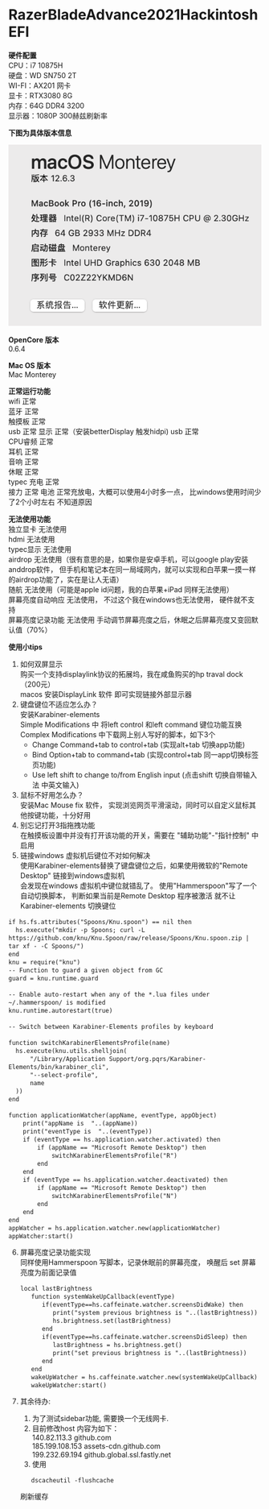 # RazerBladeAdvance2021HackintoshEFI




**硬件配置**  
CPU：i7 10875H  
硬盘：WD SN750 2T  
WI-FI：AX201 网卡  
显卡：RTX3080 8G  
内存：64G DDR4 3200  
显示器：1080P 300赫兹刷新率    

**下图为具体版本信息**   

![](https://raw.githubusercontent.com/lampardzhang/imagesForUpgit/master/2023/03/upgit_20230307_1678183502.png)



**OpenCore 版本**  
0.6.4     


**Mac OS 版本**  
Mac Monterey

**正常运行功能**  
wifi   正常  
蓝牙    正常  
触摸板  正常  
usb    正常
显示    正常（安装betterDisplay 触发hidpi)
usb    正常    
CPU睿频 正常    
耳机    正常    
音响    正常    
休眠    正常      
typec 充电 正常    
接力    正常 
电池    正常充放电，大概可以使用4小时多一点， 比windows使用时间少了2个小时左右
不知道原因

**无法使用功能**  
独立显卡      无法使用    
hdmi        无法使用    
typec显示    无法使用    
airdrop     无法使用（很有意思的是，如果你是安卓手机，可以google play安装anddrop软件， 但手机和笔记本在同一局域网内，就可以实现和白苹果一摸一样的airdrop功能了，实在是让人无语）      
随航         无法使用（可能是apple id问题，我的白苹果+iPad 同样无法使用）   
屏幕亮度自动响应  无法使用， 不过这个我在windows也无法使用， 硬件就不支持    
屏幕亮度记录功能  无法使用   手动调节屏幕亮度之后，休眠之后屏幕亮度又变回默认值（70%）  

**使用小tips** 
1. 如何双屏显示  
购买一个支持displaylink协议的拓展坞，我在咸鱼购买的hp traval dock（200元）  
macos 安装DisplayLink 软件 即可实现链接外部显示器
2. 键盘键位不适应怎么办？   
   安装Karabiner-elements  
   Simple Modifications 中 将left control 和left command 键位功能互换  
   Complex Modifications 中下载网上别人写好的脚本，如下3个  
   - Change Command+tab to control+tab (实现alt+tab 切换app功能)  
   - Bind Option+tab to command+tab (实现control+tab 同一app切换标签页功能)  
   - Use left shift to change to/from English input (点击shift 切换自带输入法 中英文输入)  
3. 鼠标不好用怎么办？  
安装Mac Mouse fix 软件， 实现浏览网页平滑滚动，同时可以自定义鼠标其他按键功能，十分好用  
4. 别忘记打开3指拖拽功能    
在触摸板设置中并没有打开该功能的开关，需要在 "辅助功能"-"指针控制" 中启用  
5. 链接windows 虚拟机后键位不对如何解决  
使用Karabiner-elements替换了键盘键位之后，如果使用微软的"Remote Desktop" 链接到windows虚拟机  
会发现在windows 虚拟机中键位就错乱了。 使用"Hammerspoon"写了一个自动切换脚本， 判断如果当前是Remote Desktop 程序被激活 就不让 Karabiner-elements 切换键位  
```
if hs.fs.attributes("Spoons/Knu.spoon") == nil then
  hs.execute("mkdir -p Spoons; curl -L https://github.com/knu/Knu.Spoon/raw/release/Spoons/Knu.spoon.zip | tar xf - -C Spoons/")
end
knu = require("knu")
-- Function to guard a given object from GC
guard = knu.runtime.guard

-- Enable auto-restart when any of the *.lua files under ~/.hammerspoon/ is modified
knu.runtime.autorestart(true)

-- Switch between Karabiner-Elements profiles by keyboard

function switchKarabinerElementsProfile(name)
  hs.execute(knu.utils.shelljoin(
      "/Library/Application Support/org.pqrs/Karabiner-Elements/bin/karabiner_cli",
      "--select-profile",
      name
  ))
end

function applicationWatcher(appName, eventType, appObject)
    print("appName is  "..(appName))
    print("eventType is  "..(eventType))
    if (eventType == hs.application.watcher.activated) then
        if (appName == "Microsoft Remote Desktop") then
            switchKarabinerElementsProfile("R")
        end
    end
    if (eventType == hs.application.watcher.deactivated) then
        if (appName == "Microsoft Remote Desktop") then
            switchKarabinerElementsProfile("N")
        end
    end
end
appWatcher = hs.application.watcher.new(applicationWatcher)
appWatcher:start()
```
6. 屏幕亮度记录功能实现  
   同样使用Hammerspoon 写脚本，记录休眠前的屏幕亮度， 唤醒后 set 屏幕亮度为前面记录值  
   
   ```
   local lastBrightness  
      function systemWakeUpCallback(eventType)  
         if(eventType==hs.caffeinate.watcher.screensDidWake) then  
            print("system previous brightness is "..(lastBrightness))  
            hs.brightness.set(lastBrightness)  
         end
         if(eventType==hs.caffeinate.watcher.screensDidSleep) then  
            lastBrightness = hs.brightness.get()  
            print("set previous brightness is "..(lastBrightness))  
         end  
      end  
      wakeUpWatcher = hs.caffeinate.watcher.new(systemWakeUpCallback)  
      wakeUpWatcher:start()  
   ```
   
7. 其余待办:        
   
      1. 为了测试sidebar功能, 需要换一个无线网卡.  
   2. 目前修改host 内容为如下：  
      140.82.113.3    github.com  
      185.199.108.153 assets-cdn.github.com  
      199.232.69.194  github.global.ssl.fastly.net     
   3. 使用 
   ```
      dscacheutil -flushcache
   ```
   刷新缓存  
   
      
   		





















